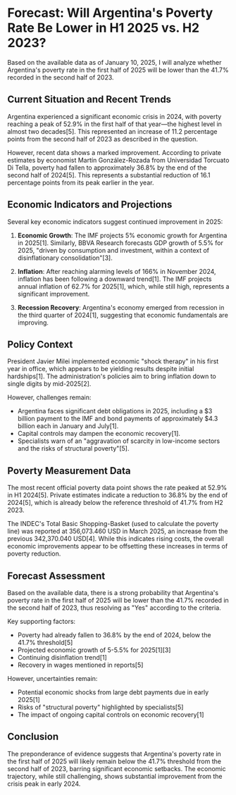 # Forecast: Will Argentina's Poverty Rate Be Lower in H1 2025 vs. H2 2023?

Based on the available data as of January 10, 2025, I will analyze whether Argentina's poverty rate in the first half of 2025 will be lower than the 41.7% recorded in the second half of 2023.

## Current Situation and Recent Trends

Argentina experienced a significant economic crisis in 2024, with poverty reaching a peak of 52.9% in the first half of that year—the highest level in almost two decades[5]. This represented an increase of 11.2 percentage points from the second half of 2023 as described in the question.

However, recent data shows a marked improvement. According to private estimates by economist Martín González-Rozada from Universidad Torcuato Di Tella, poverty had fallen to approximately 36.8% by the end of the second half of 2024[5]. This represents a substantial reduction of 16.1 percentage points from its peak earlier in the year.

## Economic Indicators and Projections

Several key economic indicators suggest continued improvement in 2025:

1. **Economic Growth**: The IMF projects 5% economic growth for Argentina in 2025[1]. Similarly, BBVA Research forecasts GDP growth of 5.5% for 2025, "driven by consumption and investment, within a context of disinflationary consolidation"[3].

2. **Inflation**: After reaching alarming levels of 166% in November 2024, inflation has been following a downward trend[1]. The IMF projects annual inflation of 62.7% for 2025[1], which, while still high, represents a significant improvement.

3. **Recession Recovery**: Argentina's economy emerged from recession in the third quarter of 2024[1], suggesting that economic fundamentals are improving.

## Policy Context

President Javier Milei implemented economic "shock therapy" in his first year in office, which appears to be yielding results despite initial hardships[1]. The administration's policies aim to bring inflation down to single digits by mid-2025[2].

However, challenges remain:

- Argentina faces significant debt obligations in 2025, including a $3 billion payment to the IMF and bond payments of approximately $4.3 billion each in January and July[1].
- Capital controls may dampen the economic recovery[1].
- Specialists warn of an "aggravation of scarcity in low-income sectors and the risks of structural poverty"[5].

## Poverty Measurement Data

The most recent official poverty data point shows the rate peaked at 52.9% in H1 2024[5]. Private estimates indicate a reduction to 36.8% by the end of 2024[5], which is already below the reference threshold of 41.7% from H2 2023.

The INDEC's Total Basic Shopping-Basket (used to calculate the poverty line) was reported at 356,073.460 USD in March 2025, an increase from the previous 342,370.040 USD[4]. While this indicates rising costs, the overall economic improvements appear to be offsetting these increases in terms of poverty reduction.

## Forecast Assessment

Based on the available data, there is a strong probability that Argentina's poverty rate in the first half of 2025 will be lower than the 41.7% recorded in the second half of 2023, thus resolving as "Yes" according to the criteria.

Key supporting factors:
- Poverty had already fallen to 36.8% by the end of 2024, below the 41.7% threshold[5]
- Projected economic growth of 5-5.5% for 2025[1][3]
- Continuing disinflation trend[1]
- Recovery in wages mentioned in reports[5]

However, uncertainties remain:
- Potential economic shocks from large debt payments due in early 2025[1]
- Risks of "structural poverty" highlighted by specialists[5]
- The impact of ongoing capital controls on economic recovery[1]

## Conclusion

The preponderance of evidence suggests that Argentina's poverty rate in the first half of 2025 will likely remain below the 41.7% threshold from the second half of 2023, barring significant economic setbacks. The economic trajectory, while still challenging, shows substantial improvement from the crisis peak in early 2024.